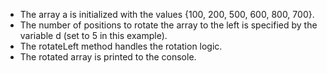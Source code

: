 * The array a is initialized with the values {100, 200, 500, 600, 800, 700}.
* The number of positions to rotate the array to the left is specified by the variable d (set to 5 in this example).
* The rotateLeft method handles the rotation logic.
* The rotated array is printed to the console.
